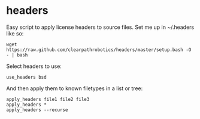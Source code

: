headers
=======

Easy script to apply license headers to source files. Set me up in ~/.headers like so:

    wget https://raw.github.com/clearpathrobotics/headers/master/setup.bash -O - | bash

Select headers to use:

    use_headers bsd

And then apply them to known filetypes in a list or tree:

    apply_headers file1 file2 file3
    apply_headers *  
    apply_headers --recurse

